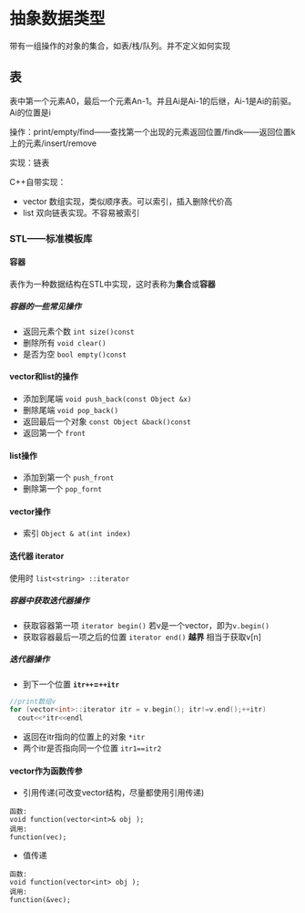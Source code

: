 # 抽象数据类型
带有一组操作的对象的集合，如表/栈/队列。并不定义如何实现

## 表
表中第一个元素A0，最后一个元素An-1。并且Ai是Ai-1的后继，Ai-1是Ai的前驱。Ai的位置是i

操作：print/empty/find——查找第一个出现的元素返回位置/findk——返回位置k上的元素/insert/remove

实现：链表

C++自带实现：
- vector
数组实现，类似顺序表。可以索引，插入删除代价高
- list
双向链表实现。不容易被索引
### STL——标准模板库
#### 容器
表作为一种数据结构在STL中实现，这时表称为**集合**或**容器**
##### 容器的一些常见操作
- 返回元素个数 `int size()const`
- 删除所有 `void clear()`
- 是否为空 `bool empty()const`
#### vector和list的操作
- 添加到尾端 `void push_back(const Object &x)`
- 删除尾端 `void pop_back()`
- 返回最后一个对象 `const Object &back()const`
- 返回第一个 `front`
#### list操作
- 添加到第一个 `push_front`
- 删除第一个 `pop_fornt`
#### vector操作
- 索引 `Object & at(int index)`
#### 迭代器 iterator
使用时 `list<string> ::iterator`
##### 容器中获取迭代器操作
- 获取容器第一项 `iterator begin()` 若v是一个vector，即为`v.begin()`
- 获取容器最后一项之后的位置 `iterator end()` **越界** 相当于获取v[n]
##### 迭代器操作
- 到下一个位置 **`itr++`=`++itr`**
```c++
//print数组v
for (vector<int>::iterator itr = v.begin(); itr!=v.end();++itr)
  cout<<*itr<<endl
```
- 返回在itr指向的位置上的对象 `*itr`
- 两个itr是否指向同一个位置 `itr1==itr2`
#### vector作为函数传参
- 引用传递(可改变vector结构，尽量都使用引用传递)
```
函数:
void function(vector<int>& obj );
调用:
function(vec);
```
- 值传递
```
函数:
void function(vector<int> obj );
调用:
function(&vec);
```
